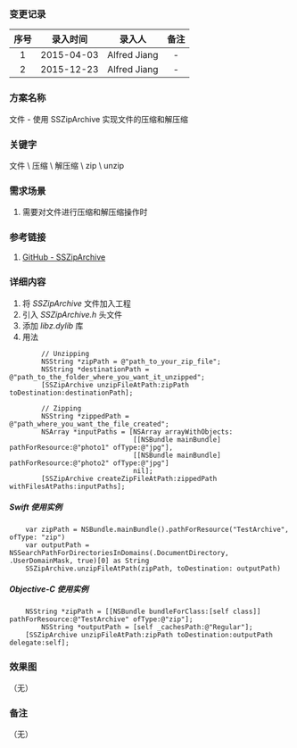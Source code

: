 ### 变更记录

| 序号 | 录入时间 | 录入人 | 备注 |
|:--------:|:--------:|:--------:|:--------:|
| 1 | 2015-04-03 | Alfred Jiang | - |
| 2 | 2015-12-23 | Alfred Jiang | - |

### 方案名称

文件 - 使用 SSZipArchive 实现文件的压缩和解压缩

### 关键字

文件 \ 压缩 \ 解压缩 \ zip \ unzip

### 需求场景

1. 需要对文件进行压缩和解压缩操作时

### 参考链接

1. [GitHub - SSZipArchive](https://github.com/soffes/ssziparchive)

### 详细内容

1. 将 *SSZipArchive* 文件加入工程
2. 引入 *SSZipArchive.h* 头文件
3. 添加 *libz.dylib* 库
4. 用法
```
        // Unzipping
        NSString *zipPath = @"path_to_your_zip_file";
        NSString *destinationPath = @"path_to_the_folder_where_you_want_it_unzipped";
        [SSZipArchive unzipFileAtPath:zipPath toDestination:destinationPath];

        // Zipping
        NSString *zippedPath = @"path_where_you_want_the_file_created";
        NSArray *inputPaths = [NSArray arrayWithObjects:
                               [[NSBundle mainBundle] pathForResource:@"photo1" ofType:@"jpg"],
                               [[NSBundle mainBundle] pathForResource:@"photo2" ofType:@"jpg"]
                               nil];
        [SSZipArchive createZipFileAtPath:zippedPath withFilesAtPaths:inputPaths];
```

##### Swift 使用实例
```
    var zipPath = NSBundle.mainBundle().pathForResource("TestArchive", ofType: "zip")
    var outputPath = NSSearchPathForDirectoriesInDomains(.DocumentDirectory, .UserDomainMask, true)[0] as String
    SSZipArchive.unzipFileAtPath(zipPath, toDestination: outputPath)
```

##### Objective-C 使用实例
```
    NSString *zipPath = [[NSBundle bundleForClass:[self class]] pathForResource:@"TestArchive" ofType:@"zip"];
        NSString *outputPath = [self _cachesPath:@"Regular"];
    [SSZipArchive unzipFileAtPath:zipPath toDestination:outputPath delegate:self];
```

### 效果图
（无）

### 备注
（无）